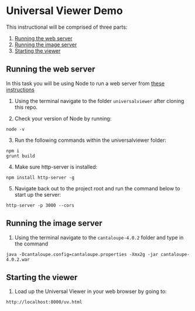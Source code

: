 # Universal Viewer Demo

This instructional will be comprised of three parts:

1. [Running the web server](#running-the-web-server)
2. [Running the image server](#running-the-image-server)
3. [Starting the viewer](#starting-the-viewer)

## Running the web server

In this task you will be using Node to run a web server from [these instructions](http://ronallo.com/iiif-workshop-new/preparation/web-server.html#node)

1. Using the terminal navigate to the folder `universalviewer` after cloning this repo.

2. Check your version of Node by running:
````
node -v
````

3. Run the following commands within the universalviewer folder:
````
npm i
grunt build
````

4. Make sure http-server is installed:
````
npm install http-server -g
````

5. Navigate back out to the project root and run the command below to start up the server:
````
http-server -p 3000 --cors
````

## Running the image server

1. Using the terminal navigate to the `cantaloupe-4.0.2` folder and type in the command
````
java -Dcantaloupe.config=cantaloupe.properties -Xmx2g -jar cantaloupe-4.0.2.war
````

## Starting the viewer


1. Load up the Universal Viewer in your web browser by going to:
````
http://localhost:8000/uv.html
````
